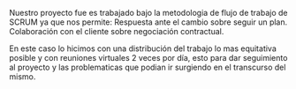 Nuestro proyecto fue es trabajado bajo la metodologia de flujo de trabajo de SCRUM ya que nos permite:
  Respuesta ante el cambio sobre seguir un plan.
  Colaboración con el cliente sobre negociación contractual.

En este caso lo hicimos con una distribución del trabajo lo mas equitativa posible y con reuniones virtuales 2 veces por día, 
esto para dar seguimiento al proyecto y las problematicas que podian ir surgiendo en el transcurso del mismo.
